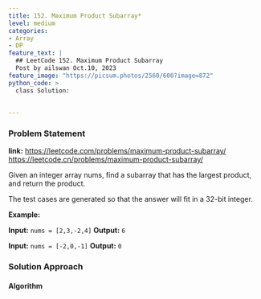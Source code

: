 ```yaml
---
title: 152. Maximum Product Subarray*
level: medium
categories:
- Array
- DP
feature_text: |
  ## LeetCode 152. Maximum Product Subarray
  Post by ailswan Oct.10, 2023
feature_image: "https://picsum.photos/2560/600?image=872"
python_code: >
  class Solution:
        
   
---
```


### Problem Statement
**link:**
https://leetcode.com/problems/maximum-product-subarray/
https://leetcode.cn/problems/maximum-product-subarray/
 
Given an integer array nums, find a 
subarray
 that has the largest product, and return the product.

The test cases are generated so that the answer will fit in a 32-bit integer.

**Example:**

**Input:** `nums = [2,3,-2,4]`
**Output:** `6`
 
**Input:** `nums = [-2,0,-1]`
**Output:** `0`
 

### Solution Approach
 
#### Algorithm
 